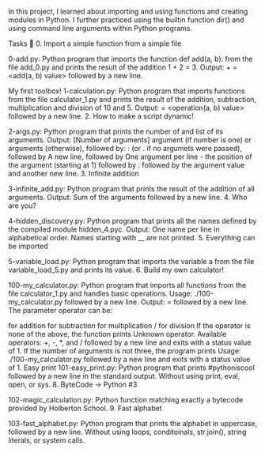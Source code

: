 In this project, I learned about importing and using functions and creating modules in Python. I further practiced using the builtin function dir() and using command line arguments within Python programs.

Tasks 📃 0. Import a simple function from a simple file

0-add.py: Python program that imports the function def add(a, b): from the file add_0.py and prints the result of the addition 1 + 2 = 3. Output: + = <add(a, b) value> followed by a new line.

My first toolbox!
1-calculation.py: Python program that imports functions from the file calculator_1.py and prints the result of the addition, subtraction, multiplication and division of 10 and 5. Output: = <operation(a, b) value> followed by a new line. 2. How to make a script dynamic!

2-args.py: Python program that prints the number of and list of its arguments. Output: [Number of arguments] argument (if number is one) or arguments (otherwise), followed by: : (or . if no argumets were passed), followed by A new line, followed by One argument per line - the position of the argument (starting at 1) followed by : followed by the argument value and another new line. 3. Infinite addition

3-infinite_add.py: Python program that prints the result of the addition of all arguments. Output: Sum of the arguments followed by a new line. 4. Who are you?

4-hidden_discovery.py: Python program that prints all the names defined by the compiled module hidden_4.pyc. Output: One name per line in alphabetical order. Names starting with __ are not printed. 5. Everything can be imported

5-variable_load.py: Python program that imports the variable a from the file variable_load_5.py and prints its value. 6. Build my own calculator!

100-my_calculator.py: Python program that imports all functions from the file calculator_1.py and handles basic operations. Usage: ./100-my_calculator.py followed by a new line. Output: = followed by a new line. The parameter operator can be:

for addition
for subtraction
for multiplication / for division If the operator is none of the above, the function prints Unknown operator. Available operators: +, -, *, and / followed by a new line and exits with a status value of 1. If the number of arguments is not three, the program prints Usage: ./100-my_calculator.py followed by a new line and exits with a status value of 1.
Easy print
101-easy_print.py: Python program that prints #pythoniscool followed by a new line in the standard output. Without using print, eval, open, or sys. 8. ByteCode -> Python #3

102-magic_calculation.py: Python function matching exactly a bytecode provided by Holberton School. 9. Fast alphabet

103-fast_alphabet.py: Python program that prints the alphabet in uppercase, followed by a new line. Without using loops, conditoinals, str.join(), string literals, or system calls.
